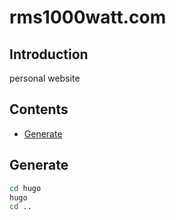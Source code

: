 # rms1000watt.com

## Introduction

personal website

## Contents

- [Generate](#generate)

## Generate

```bash
cd hugo
hugo
cd ..
```